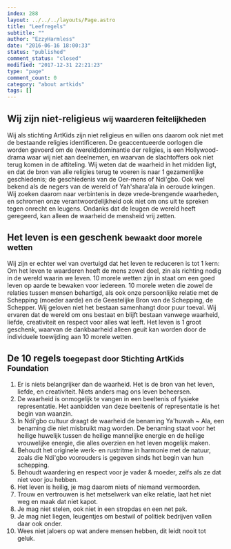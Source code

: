 ```yaml
---
index: 288
layout: ../../../layouts/Page.astro
title: "Leefregels"
subtitle: ""
author: "EzzyHarmless"
date: "2016-06-16 18:00:33"
status: "published"
comment_status: "closed"
modified: "2017-12-31 22:21:23"
type: "page"
comment_count: 0
category: "about artkids"
tags: []
---
```


## Wij zijn niet-religieus <small class="has-text-calm is-size-4">wij waarderen feitelijkheden</small>

Wij als stichting ArtKids zijn niet religieus en willen ons daarom ook niet met de bestaande religies identificeren. De geaccentueerde oorlogen die worden gevoerd om de (wereld)dominantie der religies, is een Hollywood-drama waar wij niet aan deelnemen, en waarvan de slachtoffers ook niet terug komen in de aftiteling. Wij weten dat de waarheid in het midden ligt, en dat de bron van alle religies terug te voeren is naar 1 gezamenlijke geschiedenis; de geschiedenis van de Oer-mens of <span class="font-italic font-weight-bold">Ndi'gbo</span>. Ook wel bekend als de <span class="font-italic font-weight-bold">negers</span> van de wereld of <span class="font-italic font-weight-bold">Yah'shara'ala</span> in oeroude kringen. Wij zoeken daarom naar verbintenis in deze vrede-brengende waarheden, en schromen onze verantwoordelijkheid ook niet om ons uit te spreken tegen onrecht en leugens. Ondanks dat de leugen de wereld heeft geregeerd, kan alleen de waarheid de mensheid vrij zetten.

## Het leven is een geschenk <small class="has-text-calm is-size-4">bewaakt door morele wetten</small>

Wij zijn er echter wel van overtuigd dat het leven te reduceren is tot 1 kern: Om het leven te waarderen heeft de mens zowel doel, zin als richting nodig in de wereld waarin we leven. 10 morele wetten zijn in staat om een goed leven op aarde te bewaken voor iedereen. 10 morele weten die zowel de relaties tussen mensen behartigd, als ook onze persoonlijke relatie met de Schepping (moeder aarde) en de Geestelijke Bron van de Schepping, de Schepper. Wij geloven niet het bestaan samenhangt door puur toeval. Wij ervaren dat de wereld om ons bestaat en blijft bestaan vanwege waarheid, liefde, creativiteit en respect voor alles wat leeft. Het leven is 1 groot geschenk, waarvan de dankbaarheid alleen geuit kan worden door de individuele toewijding aan 10 morele wetten.

## De 10 regels <small class="has-text-calm is-size-4">toegepast door Stichting ArtKids Foundation</small>

1.  Er is niets belangrijker dan de waarheid. Het is de bron van het leven, liefde, en creativiteit. Niets anders mag ons leven beheersen.
2.  De waarheid is onmogelijk te vangen in een beeltenis of fysieke representatie. Het aanbidden van deze beeltenis of representatie is het begin van waanzin.
3.  In Ndi'gbo cultuur draagt de waarheid de benaming <span class="font-italic font-weight-bold">Ya'huwah ~ Ala</span>, een benaming die niet misbruikt mag worden. De benaming staat voor het heilige huwelijk tussen de heilige mannelijke energie en de heilige vrouwelijke energie, die alles overzien en het leven mogelijk maken.
4.  Behoudt het originele werk- en rustritme in harmonie met de natuur, zoals die Ndi'gbo voorouders is gegeven sinds het begin van hun schepping.
5.  Behoudt waardering en respect voor je vader & moeder, zelfs als ze dat niet voor jou hebben.
6.  Het leven is heilig, je mag daarom niets of niemand vermoorden.
7.  Trouw en vertrouwen is het metselwerk van elke relatie, laat het niet weg en maak dat niet kapot.
8.  Je mag niet stelen, ook niet in een stropdas en een net pak.
9.  Je mag niet liegen, leugentjes om bestwil of politiek bedrijven vallen daar ook onder.
10.  Wees niet jaloers op wat andere mensen hebben, dit leidt nooit tot geluk.
